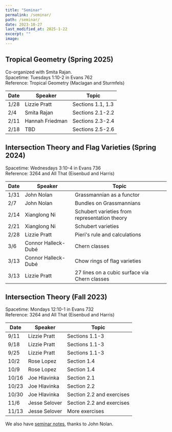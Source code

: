 ```yaml
---
title: "Seminar"
permalink: /seminar/
path: /seminar/
date: 2023-10-27
last_modified_at: 2025-1-22
excerpt: ""
image:
---
```

## Tropical Geometry (Spring 2025)
Co-organized with Smita Rajan. \
Spacetime: Tuesdays 1:10-2 in Evans 762 \
Reference: Tropical Geometry (Maclagan and Sturmfels)

| Date    | Speaker | Topic|
| -------- | ------- |------- |
|  1/28 | Lizzie Pratt  | Sections 1.1, 1.3 |
|  2/4 | Smita Rajan  | Sections 2.1-2.2 |
|  2/11 | Hannah Friedman | Sections 2.3-2.4 |
|  2/18 | TBD | Sections 2.5-2.6 |


## Intersection Theory and Flag Varieties (Spring 2024)
Spacetime: Wednesdays 3:10-4 in Evans 736 \
Reference: 3264 and All That (Eisenbud and Harris)


| Date    | Speaker | Topic|
| -------- | ------- |------- |
|  1/31 | John Nolan   | Grassmannian as a functor |
|  2/7 | John Nolan   | Bundles on Grassmannians |
|  2/14 | Xianglong Ni  | Schubert varieties from representation theory |
|  2/21 | Xianglong Ni  | Schubert varieties |
|  2/28 | Lizzie Pratt  | Pieri's rule and calculations |
|  3/6 | Connor Halleck-Dubé  | Chern classes |
|  3/13 | Connor Halleck-Dubé  | Chow rings of flag varieties |
|  3/13 | Lizzie Pratt | 27 lines on a cubic surface via Chern classes |

## Intersection Theory (Fall 2023)
Spacetime: Mondays 12:10-1 in Evans 732 \
Reference: 3264 and All That (Eisenbud and Harris)

| Date    | Speaker | Topic|
| -------- | ------- |------- |
|  9/11 | Lizzie Pratt   | Sections 1.1-3 |
|  9/18 | Lizzie Pratt   | Sections 1.1-3 |
| 9/25 | Lizzie Pratt     |Sections 1.1-3 |
| 10/2  | Rose Lopez  | Section 1.4 |
| 10/9  | Rose Lopez  | Section 1.4 |
| 10/16  | Joe Hlavinka   | Section 2.1 |
| 10/23  | Joe Hlavinka   | Section 2.2 |
| 10/30  | Joe Hlavinka   | Section 2.2 and exercises|
| 11/6  | Jesse Selover   | Section 2.2 and exercises |
| 11/13  | Jesse Selover   | More exercises |

We also have [seminar notes](https://github.com/eruditeandroid/3264notes), thanks to John Nolan.
